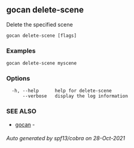 ## gocan delete-scene

Delete the specified scene

```
gocan delete-scene [flags]
```

### Examples

```
gocan delete-scene myscene
```

### Options

```
  -h, --help      help for delete-scene
      --verbose   display the log information
```

### SEE ALSO

* [gocan](gocan.md)	 - 

###### Auto generated by spf13/cobra on 28-Oct-2021

